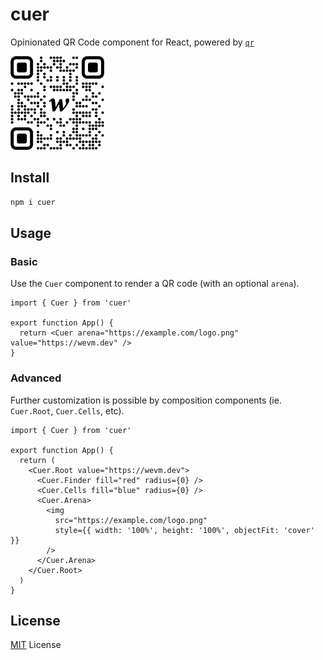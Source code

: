 # cuer

Opinionated QR Code component for React, powered by [`qr`](https://github.com/paulmillr/qr)

<picture>
  <source media="(prefers-color-scheme: dark)" srcset="https://raw.githubusercontent.com/wevm/cuer/refs/heads/main/.github/qr-dark.svg">
  <img alt="cuer logo" src="https://raw.githubusercontent.com/wevm/cuer/refs/heads/main/.github/qr-light.svg" width="auto" height="150px">
</picture>

## Install

```sh
npm i cuer
```

## Usage

### Basic

Use the `Cuer` component to render a QR code (with an optional `arena`).

```tsx
import { Cuer } from 'cuer'

export function App() {
  return <Cuer arena="https://example.com/logo.png" value="https://wevm.dev" />
}
```

### Advanced

Further customization is possible by composition components (ie. `Cuer.Root`, `Cuer.Cells`, etc).

```tsx
import { Cuer } from 'cuer'

export function App() {
  return (
    <Cuer.Root value="https://wevm.dev">
      <Cuer.Finder fill="red" radius={0} />
      <Cuer.Cells fill="blue" radius={0} />
      <Cuer.Arena>
        <img
          src="https://example.com/logo.png"
          style={{ width: '100%', height: '100%', objectFit: 'cover' }}
        />
      </Cuer.Arena>
    </Cuer.Root>
  )
}
```

## License

[MIT](/LICENSE) License
